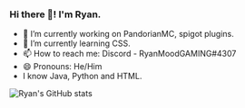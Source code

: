 ### Hi there 👋! I'm Ryan.

- 🔭 I’m currently working on PandorianMC, spigot plugins.
- 🌱 I’m currently learning CSS.
- 📫 How to reach me: Discord - RyanMoodGAMING#4307
- 😄 Pronouns: He/Him
-  I know Java, Python and HTML.

![Ryan's GitHub stats](https://github-readme-stats.vercel.app/api?username=RyanMoodGAMING&count_private=true&show_icons=true&theme=dark)
